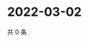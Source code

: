 # 2022-03-02

共 0 条

<!-- BEGIN WEIBO -->
<!-- 最后更新时间 Wed Mar 02 2022 03:09:54 GMT+0800 (China Standard Time) -->

<!-- END WEIBO -->
